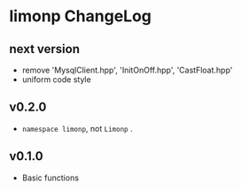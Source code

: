 # limonp ChangeLog

## next version

+ remove 'MysqlClient.hpp', 'InitOnOff.hpp', 'CastFloat.hpp'
+ uniform code style

## v0.2.0

+ `namespace limonp`, not `Limonp` .

## v0.1.0

+ Basic functions
